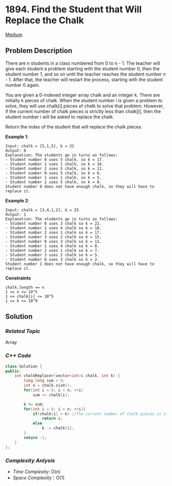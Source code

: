 # 1894. Find the Student that Will Replace the Chalk
[Medium](https://leetcode.com/problems/find-the-student-that-will-replace-the-chalk/description/)

## Problem Description

There are n students in a class numbered from 0 to n - 1. The teacher will give each student a problem starting with the student number 0, then the student number 1, and so on until the teacher reaches the student number n - 1. After that, the teacher will restart the process, starting with the student number 0 again.

You are given a 0-indexed integer array chalk and an integer k. There are initially k pieces of chalk. When the student number i is given a problem to solve, they will use chalk[i] pieces of chalk to solve that problem. However, if the current number of chalk pieces is strictly less than chalk[i], then the student number i will be asked to replace the chalk.

Return the index of the student that will replace the chalk pieces.


**Example 1**:
```
Input: chalk = [5,1,5], k = 22
Output: 0
Explanation: The students go in turns as follows:
- Student number 0 uses 5 chalk, so k = 17.
- Student number 1 uses 1 chalk, so k = 16.
- Student number 2 uses 5 chalk, so k = 11.
- Student number 0 uses 5 chalk, so k = 6.
- Student number 1 uses 1 chalk, so k = 5.
- Student number 2 uses 5 chalk, so k = 0.
Student number 0 does not have enough chalk, so they will have to replace it.
```
**Example 2**:
```
Input: chalk = [3,4,1,2], k = 25
Output: 1
Explanation: The students go in turns as follows:
- Student number 0 uses 3 chalk so k = 22.
- Student number 1 uses 4 chalk so k = 18.
- Student number 2 uses 1 chalk so k = 17.
- Student number 3 uses 2 chalk so k = 15.
- Student number 0 uses 3 chalk so k = 12.
- Student number 1 uses 4 chalk so k = 8.
- Student number 2 uses 1 chalk so k = 7.
- Student number 3 uses 2 chalk so k = 5.
- Student number 0 uses 3 chalk so k = 2.
Student number 1 does not have enough chalk, so they will have to replace it.
```

**Constraints**
```
chalk.length == n
1 <= n <= 10^5
1 <= chalk[i] <= 10^5
1 <= k <= 10^9
```

## Solution

### _Related Topic_
   Array

### _C++ Code_
```cpp
class Solution {
public:
    int chalkReplacer(vector<int>& chalk, int k) {
        long long sum = 0;
        int n = chalk.size();
        for(int i = 0; i < n; ++i)
            sum += chalk[i];

        k %= sum;
        for(int i = 0; i < n; ++i){
            if(chalk[i] > k) //The current number of chalk pieces is strictly less than chalk[i]
                return i;
            else
                k -= chalk[i];
        }
        return -1;
    }
};
```

### _Complexity Anlysis_
- _Time Complexity_: O(n)
- _Space Complexity_：O(1)

